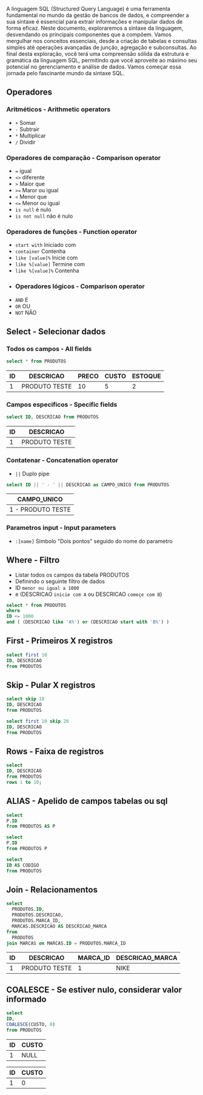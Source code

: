 A linguagem SQL (Structured Query Language) é uma ferramenta fundamental no mundo da gestão de bancos de dados, e compreender a sua sintaxe é essencial para extrair informações e manipular dados de forma eficaz. Neste documento, exploraremos a sintaxe da linguagem, desvendando os principais componentes que a compõem. Vamos mergulhar nos conceitos essenciais, desde a criação de tabelas e consultas simples até operações avançadas de junção, agregação e subconsultas. Ao final desta exploração, você terá uma compreensão sólida da estrutura e gramática da linguagem SQL, permitindo que você aproveite ao máximo seu potencial no gerenciamento e análise de dados. Vamos começar essa jornada pelo fascinante mundo da sintaxe SQL.

## Operadores
### Aritméticos - Arithmetic operators
- `+` Somar
- `-` Subtrair
- `*` Multiplicar
- `/` Dividir
### Operadores de comparação - Comparison operator
- `=` igual
- `<>` diferente
- `>` Maior que
- `>=` Maror ou igual
- `<` Menor que
- `<=` Menor ou igual
- `is null` é nulo
- `is not null` não é nulo
### Operadores de funções - Function operator
- `start with` Iniciado com
- `container` Contenha
- `like [value]%` Inicie com
- `like %[value]` Termine com
- `like %[value]%` Contenha 
- ### Operadores lógicos - Comparison operator
- `AND` E
- `OR` OU
- `NOT` NÂO

## Select - Selecionar dados
### Todos os campos - All fields
```sql
select * from PRODUTOS
```
|ID|DESCRICAO|PRECO|CUSTO|ESTOQUE|
|-|-|-|-|-|
|1|PRODUTO TESTE|10|5|2|
### Campos especificos - Specific fields
```sql
select ID, DESCRICAO from PRODUTOS
```
|ID|DESCRICAO|
|-|-|
|1|PRODUTO TESTE|

### Contatenar - Concatenation operator
- `||` Duplo pipe
```sql
select ID || ' - ' || DESCRICAO as CAMPO_UNICO from PRODUTOS
```
|CAMPO_UNICO|
|-|
|1 - PRODUTO TESTE|
### Parametros input - Input parameters
- `:[name]` Simbolo "Dois pontos" seguido do nome do parametro

## Where - Filtro
- Listar todos os campos da tabela PRODUTOS
- Definindo o seguinte filtro de dados
- ID `menor ou igual a 1000`
- e (DESCRICAO `inicie com A` ou DESCRICAO `começe com B`)
```sql
select * from PRODUTOS
where
ID <= 1000
and ( (DESCRICAO like 'A%') or (DESCRICAO start with 'B%') )
```

## First - Primeiros X registros
```sql
select first 10
ID, DESCRICAO
from PRODUTOS
```

## Skip - Pular X registros
```sql
select skip 10
ID, DESCRICAO
from PRODUTOS
```
```sql
select first 10 skip 20
ID, DESCRICAO
from PRODUTOS
```

## Rows - Faixa de registros
```sql
select
ID, DESCRICAO
from PRODUTOS
rows 1 to 10;
```

## ALIAS - Apelido de campos tabelas ou sql
```sql
select
P.ID
from PRODUTOS AS P
```
```sql
select
P.ID
from PRODUTOS P
```
```sql
select
ID AS CODIGO
from PRODUTOS
```
## Join - Relacionamentos
```sql
select
  PRODUTOS.ID,
  PRODUTOS.DESCRICAO,
  PRODUTOS.MARCA_ID,
  MARCAS.DESCRICAO AS DESCRICAO_MARCA
from
  PRODUTOS
join MARCAS on MARCAS.ID = PRODUTOS.MARCA_ID
```
|ID|DESCRICAO|MARCA_ID|DESCRICAO_MARCA|
|-|-|-|-|
|1|PRODUTO TESTE|1|NIKE|

## COALESCE - Se estiver nulo, considerar valor informado
```sql
select
ID,
COALESCE(CUSTO, 0)
from PRODUTOS
```
|ID|CUSTO|
|-|-|
|1|NULL|

|ID|CUSTO|
|-|-|
|1|0|
